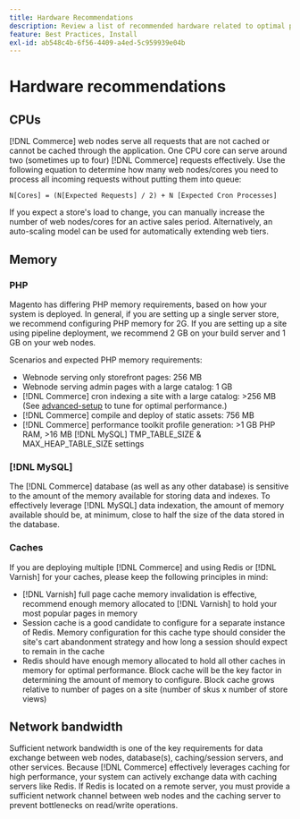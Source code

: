 ```yaml
---
title: Hardware Recommendations
description: Review a list of recommended hardware related to optimal performance of Adobe Commerce deployments.
feature: Best Practices, Install
exl-id: ab548c4b-6f56-4409-a4ed-5c959939e04b
---
```

# Hardware recommendations

## CPUs

[!DNL Commerce] web nodes serve all requests that are not cached or cannot be cached through the application. One CPU core can serve around two (sometimes up to four) [!DNL Commerce] requests effectively. Use the following equation to determine how many  web nodes/cores you need to process all incoming requests without putting them into queue:

```
N[Cores] = (N[Expected Requests] / 2) + N [Expected Cron Processes]
```

If you expect a store's load to change, you can manually increase the number of web nodes/cores for an active sales period. Alternatively, an auto-scaling model can be used for automatically extending web tiers.

## Memory

### PHP

Magento has differing PHP memory requirements, based on how your system is deployed.  In general, if you are setting up a single server store, we recommend configuring PHP memory for 2G.  If you are setting up a site using pipeline deployment, we recommend 2 GB on your build server and 1 GB on your web nodes.

Scenarios and expected PHP memory requirements:

*  Webnode serving only storefront pages: 256 MB
*  Webnode serving admin pages with a large catalog: 1 GB
*  [!DNL Commerce] cron indexing a site with a large catalog: >256 MB (See [advanced-setup](../performance/advanced-setup.md) to tune for optimal performance.)
*  [!DNL Commerce] compile and deploy of static assets: 756 MB
*  [!DNL Commerce] performance toolkit profile generation: >1 GB PHP RAM, >16 MB [!DNL MySQL] TMP_TABLE_SIZE & MAX_HEAP_TABLE_SIZE settings

### [!DNL MySQL]

The [!DNL Commerce] database (as well as any other database) is sensitive to the amount of the memory available for storing data and indexes. To effectively leverage [!DNL MySQL] data indexation, the amount of memory available should be, at minimum, close to half the size of the data stored in the database.

### Caches

If you are deploying multiple [!DNL Commerce] and using Redis or [!DNL Varnish] for your caches, please keep the following principles in mind:

*  [!DNL Varnish] full page cache memory invalidation is effective, recommend enough memory allocated to [!DNL Varnish] to hold your most popular pages in memory
*  Session cache is a good candidate to configure for a separate instance of Redis.  Memory configuration for this cache type should consider the site's cart abandonment strategy and how long a session should expect to remain in the cache
*  Redis should have enough memory allocated to hold all other caches in memory for optimal performance.  Block cache will be the key factor in determining the amount of memory to configure.  Block cache grows relative to number of pages on a site (number of skus x number of store views)

## Network bandwidth

Sufficient network bandwidth is one of the key requirements for data exchange between web nodes, database(s), caching/session servers, and other services. Because [!DNL Commerce] effectively leverages caching for high performance, your system can actively exchange data with caching servers like Redis. If Redis is located on a remote server, you must provide a sufficient network channel between web nodes and the caching server to prevent bottlenecks on read/write operations.
